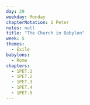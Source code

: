 ```yaml
---
day: 29
weekday: Monday
chapterNotation: 1 Peter
notes: null
title: "The Church in Babylon"
week: 5
themes:
  - Exile
babylons:
  - Rome
chapters:
  - 1PET.1
  - 1PET.2
  - 1PET.3
  - 1PET.4
  - 1PET.5
---
```

